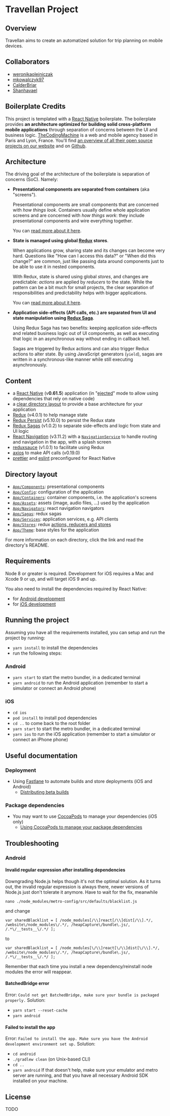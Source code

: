 # Travellan Project

## Overview

Travellan aims to create an automatized solution for trip planning on mobile devices.


## Collaborators

- [weronikaolejniczak](https://github.com/weronikaolejniczak)
- [mkowalczyk97](https://github.com/mkowalczyk97)
- [CalderBriar](https://github.com/CalderBriar)
- [Shanhavael](https://github.com/Shanhavael/travellan-project)


## Boilerplate Credits

This project is templated with a [React Native](https://facebook.github.io/react-native/) boilerplate. The boilerplate provides **an architecture optimized for building solid cross-platform mobile applications** through separation of concerns between the UI and business logic.
[TheCodingMachine](https://www.thecodingmachine.com/) is a web and mobile agency based in Paris and Lyon, France. You'll find [an overview of all their open source projects on our website](https://thecodingmachine.io/open-source) and on [Github](https://github.com/thecodingmachine).


## Architecture

The driving goal of the architecture of the boilerplate is separation of concerns (SoC). Namely:

- **Presentational components are separated from containers** (aka "screens").

    Presentational components are small components that are concerned with *how things look*. Containers usually define whole application screens and are concerned with *how things work*: they include presentational components and wire everything together.

    You can [read more about it here](https://medium.com/@dan_abramov/smart-and-dumb-components-7ca2f9a7c7d0).

- **State is managed using global [Redux](https://redux.js.org/) stores**.

    When applications grow, sharing state and its changes can become very hard. Questions like "How can I access this data?" or "When did this change?" are common, just like passing data around components just to be able to use it in nested components.

    With Redux, state is shared using global *stores*, and changes are predictable: *actions* are applied by *reducers* to the state. While the pattern can be a bit much for small projects, the clear separation of responsibilities and predictability helps with bigger applications.

    You can [read more about it here](https://redux.js.org/introduction/motivation).

- **Application side-effects (API calls, etc.) are separated from UI and state manipulation using [Redux Saga](https://redux-saga.js.org/)**.

    Using Redux Saga has two benefits: keeping application side-effects and related business logic out of UI components, as well as executing that logic in an asynchronous way without ending in callback hell.

    Sagas are triggered by Redux actions and can also trigger Redux actions to alter state. By using JavaScript generators (`yield`), sagas are written in a synchronous-like manner while still executing asynchronously.


## Content

- a [React Native](https://facebook.github.io/react-native/) (v**0.61.5**) application (in "[ejected](https://github.com/react-community/create-react-native-app/blob/master/EJECTING.md)" mode to allow using dependencies that rely on native code)
- a [clear directory layout](#directory-layout) to provide a base architecture for your application
- [Redux](https://redux.js.org/) (v4.0.1) to help manage state
- [Redux Persist](https://github.com/rt2zz/redux-persist) (v5.10.0) to persist the Redux state
- [Redux Sagas](https://redux-saga.js.org) (v1.0.2) to separate side-effects and logic from state and UI logic
- [React Navigation](https://reactnavigation.org/) (v3.11.2) with a [`NavigationService`](App/Services/NavigationService.js) to handle routing and navigation in the app, with a splash screen
- [reduxsauce](https://github.com/infinitered/reduxsauce) (v1.0.1) to facilitate using Redux
- [axios](https://github.com/axios/axios) to make API calls (v0.19.0)
- [prettier](https://prettier.io/) and [eslint](https://eslint.org/) preconfigured for React Native


## Directory layout

- [`App/Components`](App/Components): presentational components
- [`App/Config`](App/Config): configuration of the application
- [`App/Containers`](App/Containers): container components, i.e. the application's screens
- [`App/Assets`](App/Assets): assets (image, audio files, ...) used by the application
- [`App/Navigators`](App/Navigators): react navigation navigators
- [`App/Sagas`](App/Sagas): redux sagas
- [`App/Services`](App/Services): application services, e.g. API clients
- [`App/Stores`](App/Stores): redux [actions, reducers and stores](https://redux.js.org/basics)
- [`App/Theme`](App/Theme): base styles for the application

For more information on each directory, click the link and read the directory's README.


## Requirements

Node 8 or greater is required. Development for iOS requires a Mac and Xcode 9 or up, and will target iOS 9 and up.

You also need to install the dependencies required by React Native:

- for [Android development](https://facebook.github.io/react-native/docs/getting-started.html#installing-dependencies-3)
- for [iOS development](https://facebook.github.io/react-native/docs/getting-started.html#installing-dependencies)


## Running the project

Assuming you have all the requirements installed, you can setup and run the project by running:

- `yarn install` to install the dependencies
- run the following steps:

### Android

- `yarn start` to start the metro bundler, in a dedicated terminal
- `yarn android` to run the Android application (remember to start a simulator or connect an Android phone)

### iOS

- `cd ios`
- `pod install` to install pod dependencies
- `cd ..` to come back to the root folder
- `yarn start` to start the metro bundler, in a dedicated terminal
- `yarn ios` to run the iOS application (remember to start a simulator or connect an iPhone phone)


## Useful documentation

### Deployment

- Using [Fastlane](https://fastlane.tools/) to automate builds and store deployments (iOS and Android)
  - [Distributing beta builds](docs/beta%20builds.md)

### Package dependencies

- You may want to use [CocoaPods](https://cocoapods.org/) to manage your dependencies (iOS only)
  - [Using CocoaPods to manage your package dependencies](docs/setup%20cocoapods.md)


## Troubleshooting

### Android

#### Invalid regular expression after installing dependencies
Downgrading Node.js helps though it's not the optimal solution. As it turns out, the invalid regular expression is always there, newer versions of Node.js just don't tolerate it anymore.
Have to wait for the fix, meanwhile

`nano ./node_modules/metro-config/src/defaults/blacklist.js`

and change

`var sharedBlacklist = [
  /node_modules[/\\]react[/\\]dist[/\\].*/,
  /website\/node_modules\/.*/,
  /heapCapture\/bundle\.js/,
  /.*\/__tests__\/.*/
];`

to

`var sharedBlacklist = [
  /node_modules[\/\\]react[\/\\]dist[\/\\].*/,
  /website\/node_modules\/.*/,
  /heapCapture\/bundle\.js/,
  /.*\/__tests__\/.*/
];`

Remember that each time you install a new dependency/reinstall node modules the error will reappear.

#### BatchedBridge error
Error: `Could not get BatchedBridge, make sure your bundle is packaged properly.`
Solution:
- `yarn start --reset-cache`
- `yarn android`

#### Failed to install the app
Error: `Failed to install the app. Make sure you have the Android development environment set up.`
Solution:
- `cd android`
- `./gradlew clean` (on Unix-based CLI)
- `cd ..`
- `yarn android`
If that doesn't help, make sure your emulator and metro server are running, and that you have all necessary Android SDK installed on your machine.

## License

TODO
